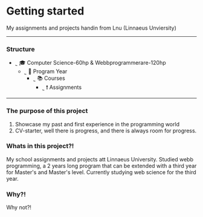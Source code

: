# Getting started

My assignments and projects handin from Lnu (Linnaeus Unviersity)

----

### Structure
* ˾ :mortar_board: Computer Science-60hp & Webbprogrammerare-120hp
    * ˾ :date: Program Year
        * ˾ :books: Courses
            * ˾ :heavy_exclamation_mark: Assignments

---- 

### The purpose of this project
1. Showcase my past and first experience in the programming world 
2. CV-starter, well there is progress, and there is always room for progress.

### Whats in this project?!
My school assignments and projects att Linnaeus University.
Studied webb programming, a 2 years long program that can be extended with a third year for Master's and Master's level.
Currently studying web science for the third year.

### Why?!
Why not?!
